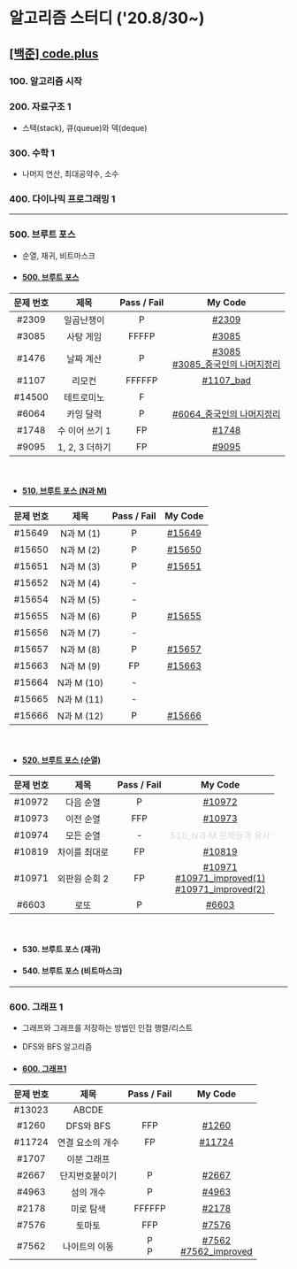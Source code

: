 # 알고리즘 스터디 ('20.8/30~)

## [[백준] code.plus](https://www.acmicpc.net/workbook/codeplus)

### **100. 알고리즘 시작**

### **200. 자료구조 1**

- 스택(stack), 큐(queue)와 덱(deque)

### **300. 수학 1**

- 나머지 연산, 최대공약수, 소수

### **400. 다이나믹 프로그래밍 1**
---
### **500. 브루트 포스**

- 순열, 재귀, 비트마스크

- #### [500. 브루트 포스](https://www.acmicpc.net/workbook/view/3962)

문제 번호   | 제목              | Pass / Fail | My Code
:----------:|:----------------:|:-----------:|:--------:
#2309       | 일곱난쟁이        | P | [#2309](05week/boj/code.plus/500_bruteforce/boj2309.java)
#3085       | 사탕 게임         | FFFFP | [#3085](05week/boj/code.plus/500_bruteforce/boj3085.java)
#1476       | 날짜 계산         | P | [#3085](05week/boj/code.plus/500_bruteforce/boj1476.java)<br>[#3085_중국인의 나머지정리](05week/boj/code.plus/500_bruteforce/boj1476_ChineseRemainderTheorem.java)
#1107       | 리모컨            | FFFFFP | [#1107_bad](05week/boj/code.plus/500_bruteforce/boj1107.java)
#14500      | 테트로미노        | F |
#6064       | 카잉 달력         | P | [#6064_중국인의 나머지정리](05week/boj/code.plus/500_bruteforce/boj6064_ChineseRemainderTheorem.java)
#1748       | 수 이어 쓰기 1    | FP | [#1748](05week/boj/code.plus/500_bruteforce/boj1748.java)
#9095       | 1, 2, 3 더하기    | FP | [#9095](05week/boj/code.plus/500_bruteforce/boj9095.java)

<br>

- #### [510. 브루트 포스 (N과 M)](https://www.acmicpc.net/workbook/view/3963)

문제 번호   | 제목              | Pass / Fail | My Code
:----------:|:----------------:|:-----------:|:--------:
#15649 | N과 M (1) | P | [#15649](06week/boj/code.plus/510_bruteforce/boj15649.java)
#15650 | N과 M (2) | P | [#15650](06week/boj/code.plus/510_bruteforce/boj15650.java)
#15651 | N과 M (3) | P | [#15651](06week/boj/code.plus/510_bruteforce/boj15651.java)
#15652 | N과 M (4) | - | 
#15654 | N과 M (5) | - | 
#15655 | N과 M (6) | P | [#15655](06week/boj/code.plus/510_bruteforce/boj15655.java)
#15656 | N과 M (7) | - | 
#15657 | N과 M (8) | P | [#15657](06week/boj/code.plus/510_bruteforce/boj15657.java)
#15663 | N과 M (9) | FP | [#15663](06week/boj/code.plus/510_bruteforce/boj15663.java)
#15664 | N과 M (10) | - | 
#15665 | N과 M (11) | - | 
#15666 | N과 M (12) | P | [#15666](06week/boj/code.plus/510_bruteforce/boj15666.java)

<br>

- #### [520. 브루트 포스 (순열)](https://www.acmicpc.net/workbook/view/3964)

문제 번호   | 제목              | Pass / Fail | My Code
:----------:|:----------------:|:-----------:|:--------:
#10972 | 다음 순열 | P | [#10972](06week/boj/code.plus/520_bruteforce/boj10972.java)
#10973 | 이전 순열 | FFP | [#10973](06week/boj/code.plus/520_bruteforce/boj10973.java)
#10974 | 모든 순열 | - | <font color="#D8D8D8">510_N과 M 문제들과 유사</color>
#10819 | 차이를 최대로 | FP | [#10819](06week/boj/code.plus/520_bruteforce/boj10819.java)
#10971 | 외판원 순회 2 | FP | [#10971](06week/boj/code.plus/520_bruteforce/boj10971.java) <br> [#10971_improved(1)](06week/boj/code.plus/520_bruteforce/boj10971_improved_1.java) <br> [#10971_improved(2)](06week/boj/code.plus/520_bruteforce/boj10971_improved_2.java)
#6603 | 로또 | P | [#6603](06week/boj/code.plus/520_bruteforce/boj6603.java)

<br>

- #### 530. 브루트 포스 (재귀)
- #### 540. 브루트 포스 (비트마스크)

<hr>

### **600. 그래프 1**
- 그래프와 그래프를 저장하는 방법인 인접 행렬/리스트
- DFS와 BFS 알고리즘

- #### [600. 그래프1](https://www.acmicpc.net/workbook/view/3967)
문제 번호   | 제목              | Pass / Fail | My Code
:----------:|:----------------:|:-----------:|:--------:
#13023 | ABCDE |
#1260 | DFS와 BFS | FFP | [#1260](08week/boj/code.plus/600_graph1/boj1260.java)
#11724 | 연결 요소의 개수 | FP | [#11724](08week/boj/code.plus/600_graph1/boj11724.java)
#1707 | 이분 그래프 |
#2667 | 단지번호붙이기 | P | [#2667](08week/boj/code.plus/600_graph1/boj2667.java)
#4963 | 섬의 개수 | P | [#4963](08week/boj/code.plus/600_graph1/boj4963.java)
#2178 | 미로 탐색 | FFFFFP | [#2178](08week/boj/code.plus/600_graph1/boj2178.java)
#7576 | 토마토 | FFP | [#7576](08week/boj/code.plus/600_graph1/boj7576.java)
#7562 | 나이트의 이동 | P<br>P | [#7562](08week/boj/code.plus/600_graph1/boj7562.java) <br> [#7562_improved](08week/boj/code.plus/600_graph1/boj7562_improved.java)